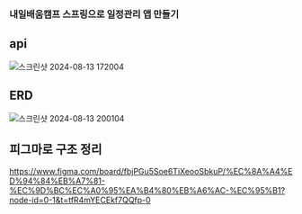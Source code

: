 ### 내일배움캠프 스프링으로 일정관리 앱 만들기

## api 
![스크린샷 2024-08-13 172004](https://github.com/user-attachments/assets/fb10d03e-42b1-4b14-b4a9-0f036579a6c5)

## ERD
![스크린샷 2024-08-13 200104](https://github.com/user-attachments/assets/1e7589e7-e326-49d1-b712-e031735b0516)

## 피그마로 구조 정리
https://www.figma.com/board/fbjPGu5Soe6TiXeooSbkuP/%EC%8A%A4%ED%94%84%EB%A7%81-%EC%9D%BC%EC%A0%95%EA%B4%80%EB%A6%AC-%EC%95%B1?node-id=0-1&t=tfR4mYECEkf7QQfp-0
